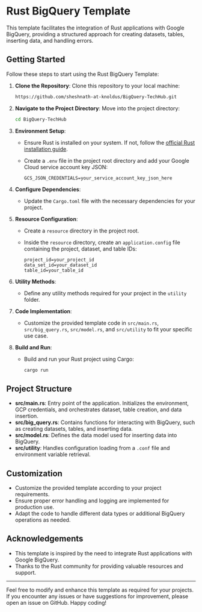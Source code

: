 
# Rust BigQuery Template

This template facilitates the integration of Rust applications with Google BigQuery, providing a structured approach for creating datasets, tables, inserting data, and handling errors.

## Getting Started

Follow these steps to start using the Rust BigQuery Template:

1. **Clone the Repository**: Clone this repository to your local machine:

    ```bash
    https://github.com/sheshnath-at-knoldus/BigQuery-TechHub.git
    ```

2. **Navigate to the Project Directory**: Move into the project directory:

    ```bash
    cd BigQuery-TechHub
    ```

3. **Environment Setup**:
   - Ensure Rust is installed on your system. If not, follow the [official Rust installation guide](https://www.rust-lang.org/tools/install).
   - Create a `.env` file in the project root directory and add your Google Cloud service account key JSON:

     ```plaintext
     GCS_JSON_CREDENTIALS=your_service_account_key_json_here
     ```

4. **Configure Dependencies**:
   - Update the `Cargo.toml` file with the necessary dependencies for your project.

5. **Resource Configuration**:
   - Create a `resource` directory in the project root.
   - Inside the `resource` directory, create an `application.config` file containing the project, dataset, and table IDs:

     ```plaintext
     project_id=your_project_id
     data_set_id=your_dataset_id
     table_id=your_table_id
     ```

6. **Utility Methods**:
   - Define any utility methods required for your project in the `utility` folder.

7. **Code Implementation**:
   - Customize the provided template code in `src/main.rs`, `src/big_query.rs`, `src/model.rs`, and `src/utility` to fit your specific use case.
   

8. **Build and Run**:
   - Build and run your Rust project using Cargo:

     ```bash
     cargo run
     ```

## Project Structure

- **src/main.rs**: Entry point of the application. Initializes the environment, GCP credentials, and orchestrates dataset, table creation, and data insertion.
- **src/big_query.rs**: Contains functions for interacting with BigQuery, such as creating datasets, tables, and inserting data.
- **src/model.rs**: Defines the data model used for inserting data into BigQuery.
- **src/utility**: Handles configuration loading from a `.conf` file and environment variable retrieval.

## Customization

- Customize the provided template according to your project requirements.
- Ensure proper error handling and logging are implemented for production use.
- Adapt the code to handle different data types or additional BigQuery operations as needed.


## Acknowledgements

- This template is inspired by the need to integrate Rust applications with Google BigQuery.
- Thanks to the Rust community for providing valuable resources and support.

---

Feel free to modify and enhance this template as required for your projects. If you encounter any issues or have suggestions for improvement, please open an issue on GitHub. Happy coding!

